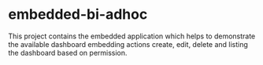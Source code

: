 # embedded-bi-adhoc
This project contains the embedded application which helps to demonstrate the available dashboard embedding actions create, edit, delete and listing the dashboard based on permission.
